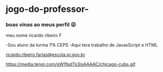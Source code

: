 # jogo-do-professor-
### boas vinas ao meus perfil 😜
meu nome ricardo ribeiro F

-Sou aluno da turma 1°A CEPS
-Aqui tera trabalho de JavasScript e HTML

ricardo.ribeiro.farias@escola.pr.gov.br

![]()https://media.tenor.com/gW1fqdTs3isAAAAC/chicago-cubs.gif
